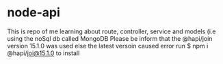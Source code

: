 # node-api
This is repo of me learning about route, controller, service and models (i.e using the noSql db called MongoDB 
Please be inform that the @hapi/join version 15.1.0 was used else the latest versoin caused error
run $ npm i @hapi/joi@15.1.0 to install
